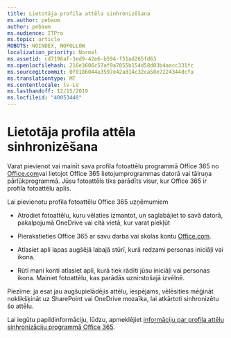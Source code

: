 ```yaml
---
title: Lietotāja profila attēla sinhronizēšana
ms.author: pebaum
author: pebaum
ms.audience: ITPro
ms.topic: article
ROBOTS: NOINDEX, NOFOLLOW
localization_priority: Normal
ms.assetid: cd7196af-3ed9-42e6-b594-f51ad265fd63
ms.openlocfilehash: 216e3606c57af9a7855b154d58d03b4aacc331fc
ms.sourcegitcommit: 0f0186044a3597e42ad14c32ca58e7224344dcfa
ms.translationtype: MT
ms.contentlocale: lv-LV
ms.lasthandoff: 12/15/2019
ms.locfileid: "40053448"
---
```

# <a name="sync-a-users-profile-picture"></a>Lietotāja profila attēla sinhronizēšana

Varat pievienot vai mainīt sava profila fotoattēlu programmā Office 365 no [Office.com](http://www.office.com)vai lietojot Office 365 lietojumprogrammas datorā vai tālruņa pārlūkprogrammā. Jūsu fotoattēls tiks parādīts visur, kur Office 365 ir profila fotoattēlu aplis.

Lai pievienotu profila fotoattēlu Office 365 uzņēmumiem

- Atrodiet fotoattēlu, kuru vēlaties izmantot, un saglabājiet to savā datorā, pakalpojumā OneDrive vai citā vietā, kur varat piekļūt

- Pierakstieties Office 365 ar savu darba vai skolas kontu [Office.com](http://www.office.com).

- Atlasiet apli lapas augšējā labajā stūrī, kurā redzami personas iniciāļi vai ikona.

- Rūtī mani konti atlasiet apli, kurā tiek rādīti jūsu iniciāļi vai personas ikona. Mainiet fotoattēlu, kas parādās uznirstošajā izvēlnē.

Piezīme: ja esat jau augšupielādējis attēlu, iespējams, vēlēsities mēģināt noklikšķināt uz SharePoint vai OneDrive mozaīka, lai atkārtoti sinhronizētu šo attēlu.

Lai iegūtu papildinformāciju, lūdzu, apmeklējiet [informāciju par profila attēlu sinhronizāciju programmā Office 365](https://support.office.com/article/information-about-profile-picture-synchronization-in-office-365-20594d76-d054-4af4-a660-401133e3d48a).
